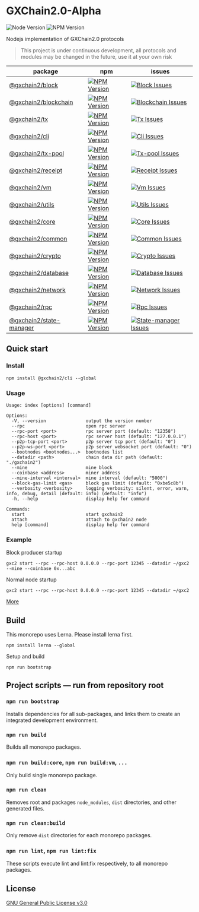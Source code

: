 # GXChain2.0-Alpha

![Node Version](https://img.shields.io/badge/node-%e2%89%a5v12.0.0-blue)
![NPM Version](https://img.shields.io/badge/npm-%E2%89%A5v6.0.0-blue)

Nodejs implementation of GXChain2.0 protocols

> This project is under continuous development, all protocols and modules may be changed in the future, use it at your own risk

| package                                          | npm                                                                | issues                                                                    |
| ------------------------------------------------ | ------------------------------------------------------------------ | ------------------------------------------------------------------------- |
| [@gxchain2/block][block-package]                 | [![NPM Version][block-npm-version]][block-npm-url]                 | [![Block Issues][block-issues]][block-issues-url]                         |
| [@gxchain2/blockchain][blockchain-package]       | [![NPM Version][blockchain-npm-version]][blockchain-npm-url]       | [![Blockchain Issues][blockchain-issues]][blockchain-issues-url]          |
| [@gxchain2/tx][tx-package]                       | [![NPM Version][tx-npm-version]][tx-npm-url]                       | [![Tx Issues][tx-issues]][tx-issues-url]                                  |
| [@gxchain2/cli][cli-package]                     | [![NPM Version][cli-npm-version]][cli-npm-url]                     | [![Cli Issues][cli-issues]][cli-issues-url]                               |
| [@gxchain2/tx-pool][tx-pool-package]             | [![NPM Version][tx-pool-npm-version]][tx-pool-npm-url]             | [![Tx-pool Issues][tx-pool-issues]][tx-pool-issues-url]                   |
| [@gxchain2/receipt][receipt-package]             | [![NPM Version][receipt-npm-version]][receipt-npm-url]             | [![Receipt Issues][receipt-issues]][receipt-issues-url]                   |
| [@gxchain2/vm][vm-package]                       | [![NPM Version][vm-npm-version]][vm-npm-url]                       | [![Vm Issues][vm-issues]][vm-issues-url]                                  |
| [@gxchain2/utils][utils-package]                 | [![NPM Version][utils-npm-version]][utils-npm-url]                 | [![Utils Issues][utils-issues]][utils-issues-url]                         |
| [@gxchain2/core][core-package]                   | [![NPM Version][core-npm-version]][core-npm-url]                   | [![Core Issues][core-issues]][core-issues-url]                            |
| [@gxchain2/common][common-package]               | [![NPM Version][common-npm-version]][common-npm-url]               | [![Common Issues][common-issues]][common-issues-url]                      |
| [@gxchain2/crypto][crypto-package]               | [![NPM Version][crypto-npm-version]][crypto-npm-url]               | [![Crypto Issues][crypto-issues]][crypto-issues-url]                      |
| [@gxchain2/database][database-package]           | [![NPM Version][database-npm-version]][database-npm-url]           | [![Database Issues][database-issues]][database-issues-url]                |
| [@gxchain2/network][network-package]             | [![NPM Version][network-npm-version]][network-npm-url]             | [![Network Issues][network-issues]][network-issues-url]                   |
| [@gxchain2/rpc][rpc-package]                     | [![NPM Version][rpc-npm-version]][rpc-npm-url]                     | [![Rpc Issues][rpc-issues]][rpc-issues-url]                               |
| [@gxchain2/state-manager][state-manager-package] | [![NPM Version][state-manager-npm-version]][state-manager-npm-url] | [![State-manager Issues][state-manager-issues]][state-manager-issues-url] |

## Quick start

### Install

```
npm install @gxchain2/cli --global
```

### Usage

```
Usage: index [options] [command]

Options:
  -V, --version               output the version number
  --rpc                       open rpc server
  --rpc-port <port>           rpc server port (default: "12358")
  --rpc-host <port>           rpc server host (default: "127.0.0.1")
  --p2p-tcp-port <port>       p2p server tcp port (default: "0")
  --p2p-ws-port <port>        p2p server websocket port (default: "0")
  --bootnodes <bootnodes...>  bootnodes list
  --datadir <path>            chain data dir path (default: "./gxchain2")
  --mine                      mine block
  --coinbase <address>        miner address
  --mine-interval <interval>  mine interval (default: "5000")
  --block-gas-limit <gas>     block gas limit (default: "0xbe5c8b")
  --verbosity <verbosity>     logging verbosity: silent, error, warn, info, debug, detail (default: info) (default: "info")
  -h, --help                  display help for command

Commands:
  start                       start gxchain2
  attach                      attach to gxchain2 node
  help [command]              display help for command
```

### Example

Block producer startup

```
gxc2 start --rpc --rpc-host 0.0.0.0 --rpc-port 12345 --datadir ~/gxc2 --mine --coinbase 0x...abc
```

Normal node startup

```
gxc2 start --rpc --rpc-host 0.0.0.0 --rpc-port 12345 --datadir ~/gxc2
```

[More](./packages/gxchain-cli)

## Build

This monorepo uses Lerna. Please install lerna first.

```
npm install lerna --global
```

Setup and build

```
npm run bootstrap
```

## Project scripts — run from repository root

### `npm run bootstrap`

Installs dependencies for all sub-packages, and links them to create an integrated development environment.

### `npm run build`

Builds all monorepo packages.

### `npm run build:core`, `npm run build:vm`, `...`

Only build single monorepo package.

### `npm run clean`

Removes root and packages `node_modules`, `dist` directories, and other generated files.

### `npm run clean:build`

Only remove `dist` directories for each monorepo packages.

### `npm run lint`, `npm run lint:fix`

These scripts execute lint and lint:fix respectively, to all monorepo packages.

## License

[GNU General Public License v3.0](https://www.gnu.org/licenses/gpl-3.0.en.html)

[block-package]: ./packages/gxchain-block
[block-npm-version]: https://img.shields.io/npm/v/@gxchain2/block
[block-npm-url]: https://www.npmjs.org/package/@gxchain2/block
[block-issues]: https://img.shields.io/github/issues/gxchain/gxchain2/package:%20block?label=issues
[block-issues-url]: https://github.com/gxchain/gxchain2/issues?q=is%3Aopen+is%3Aissue+label%3A"package%3A+block"
[blockchain-package]: ./packages/gxchain-blockchain
[blockchain-npm-version]: https://img.shields.io/npm/v/@gxchain2/blockchain
[blockchain-npm-url]: https://www.npmjs.org/package/@gxchain2/blockchain
[blockchain-issues]: https://img.shields.io/github/issues/gxchain/gxchain2/package:%20blockchain?label=issues
[blockchain-issues-url]: https://github.com/gxchain/gxchain2/issues?q=is%3Aopen+is%3Aissue+label%3A"package%3A+blockchain"
[tx-package]: ./packages/gxchain-tx
[tx-npm-version]: https://img.shields.io/npm/v/@gxchain2/tx
[tx-npm-url]: https://www.npmjs.org/package/@gxchain2/tx
[tx-issues]: https://img.shields.io/github/issues/gxchain/gxchain2/package:%20tx?label=issues
[tx-issues-url]: https://github.com/gxchain/gxchain2/issues?q=is%3Aopen+is%3Aissue+label%3A"package%3A+tx"
[cli-package]: ./packages/gxchain-cli
[cli-npm-version]: https://img.shields.io/npm/v/@gxchain2/cli
[cli-npm-url]: https://www.npmjs.org/package/@gxchain2/cli
[cli-issues]: https://img.shields.io/github/issues/gxchain/gxchain2/package:%20cli?label=issues
[cli-issues-url]: https://github.com/gxchain/gxchain2/issues?q=is%3Aopen+is%3Aissue+label%3A"package%3A+cli"
[tx-pool-package]: ./packages/gxchain-tx-pool
[tx-pool-npm-version]: https://img.shields.io/npm/v/@gxchain2/tx-pool
[tx-pool-npm-url]: https://www.npmjs.org/package/@gxchain2/tx-pool
[tx-pool-issues]: https://img.shields.io/github/issues/gxchain/gxchain2/package:%20tx-pool?label=issues
[tx-pool-issues-url]: https://github.com/gxchain/gxchain2/issues?q=is%3Aopen+is%3Aissue+label%3A"package%3A+tx-pool"
[receipt-package]: ./packages/gxchain-receipt
[receipt-npm-version]: https://img.shields.io/npm/v/@gxchain2/receipt
[receipt-npm-url]: https://www.npmjs.org/package/@gxchain2/receipt
[receipt-issues]: https://img.shields.io/github/issues/gxchain/gxchain2/package:%20receipt?label=issues
[receipt-issues-url]: https://github.com/gxchain/gxchain2/issues?q=is%3Aopen+is%3Aissue+label%3A"package%3A+receipt"
[vm-package]: ./packages/gxchain-vm
[vm-npm-version]: https://img.shields.io/npm/v/@gxchain2/vm
[vm-npm-url]: https://www.npmjs.org/package/@gxchain2/vm
[vm-issues]: https://img.shields.io/github/issues/gxchain/gxchain2/package:%20vm?label=issues
[vm-issues-url]: https://github.com/gxchain/gxchain2/issues?q=is%3Aopen+is%3Aissue+label%3A"package%3A+vm"
[utils-package]: ./packages/gxchain-utils
[utils-npm-version]: https://img.shields.io/npm/v/@gxchain2/utils
[utils-npm-url]: https://www.npmjs.org/package/@gxchain2/utils
[utils-issues]: https://img.shields.io/github/issues/gxchain/gxchain2/package:%20utils?label=issues
[utils-issues-url]: https://github.com/gxchain/gxchain2/issues?q=is%3Aopen+is%3Aissue+label%3A"package%3A+utils"
[core-package]: ./packages/gxchain-core
[core-npm-version]: https://img.shields.io/npm/v/@gxchain2/core
[core-npm-url]: https://www.npmjs.org/package/@gxchain2/core
[core-issues]: https://img.shields.io/github/issues/gxchain/gxchain2/package:%20core?label=issues
[core-issues-url]: https://github.com/gxchain/gxchain2/issues?q=is%3Aopen+is%3Aissue+label%3A"package%3A+core"
[common-package]: ./packages/gxchain-common
[common-npm-version]: https://img.shields.io/npm/v/@gxchain2/common
[common-npm-url]: https://www.npmjs.org/package/@gxchain2/common
[common-issues]: https://img.shields.io/github/issues/gxchain/gxchain2/package:%20common?label=issues
[common-issues-url]: https://github.com/gxchain/gxchain2/issues?q=is%3Aopen+is%3Aissue+label%3A"package%3A+common"
[crypto-package]: ./packages/gxchain-crypto
[crypto-npm-version]: https://img.shields.io/npm/v/@gxchain2/crypto
[crypto-npm-url]: https://www.npmjs.org/package/@gxchain2/crypto
[crypto-issues]: https://img.shields.io/github/issues/gxchain/gxchain2/package:%20crypto?label=issues
[crypto-issues-url]: https://github.com/gxchain/gxchain2/issues?q=is%3Aopen+is%3Aissue+label%3A"package%3A+crypto"
[database-package]: ./packages/gxchain-database
[database-npm-version]: https://img.shields.io/npm/v/@gxchain2/database
[database-npm-url]: https://www.npmjs.org/package/@gxchain2/database
[database-issues]: https://img.shields.io/github/issues/gxchain/gxchain2/package:%20database?label=issues
[database-issues-url]: https://github.com/gxchain/gxchain2/issues?q=is%3Aopen+is%3Aissue+label%3A"package%3A+database"
[network-package]: ./packages/gxchain-network
[network-npm-version]: https://img.shields.io/npm/v/@gxchain2/network
[network-npm-url]: https://www.npmjs.org/package/@gxchain2/network
[network-issues]: https://img.shields.io/github/issues/gxchain/gxchain2/package:%20network?label=issues
[network-issues-url]: https://github.com/gxchain/gxchain2/issues?q=is%3Aopen+is%3Aissue+label%3A"package%3A+network"
[rpc-package]: ./packages/gxchain-rpc
[rpc-npm-version]: https://img.shields.io/npm/v/@gxchain2/rpc
[rpc-npm-url]: https://www.npmjs.org/package/@gxchain2/rpc
[rpc-issues]: https://img.shields.io/github/issues/gxchain/gxchain2/package:%20rpc?label=issues
[rpc-issues-url]: https://github.com/gxchain/gxchain2/issues?q=is%3Aopen+is%3Aissue+label%3A"package%3A+rpc"
[state-manager-package]: ./packages/gxchain-state-manager
[state-manager-npm-version]: https://img.shields.io/npm/v/@gxchain2/state-manager
[state-manager-npm-url]: https://www.npmjs.org/package/@gxchain2/state-manager
[state-manager-issues]: https://img.shields.io/github/issues/gxchain/gxchain2/package:%20state-manager?label=issues
[state-manager-issues-url]: https://github.com/gxchain/gxchain2/issues?q=is%3Aopen+is%3Aissue+label%3A"package%3A+state-manager"
